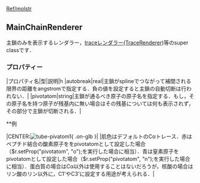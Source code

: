 [Ref/molstr](../../../Ref/molstr)

## MainChainRenderer
主鎖のみを表示するレンダラー，[traceレンダラー(TraceRenderer)](../../../Ref/molstr/TraceRenderer)等のsuper classです．

### プロパティー
|プロパティ名|型|説明|h
|autobreak|real|主鎖がsplineでつながって補間される限界の距離をangstromで指定する．負の値を設定すると主鎖の自動切断は行われない．|
|pivotatom|string|主鎖が通るべき原子の原子名を指定する．もし，その原子名を持つ原子が残基内に無い場合はその残基については何も表示されず，その部分で主鎖が切断される．|

**例

|CENTER:![tube-pivatom1](../../../assets/images/Ref/molstr/MainChainRenderer/tube-pivatom1.png){ .on-glb }|
|肌色はデフォルトのCαトレース．赤はペプチド結合の酸素原子ををpivotatomとして設定した場合（$r.setProp("pivotatom", "o");を実行した場合に相当）．青は窒素原子をpivotatomとして設定した場合（$r.setProp("pivotatom", "n");を実行した場合に相当）．蛋白質の場合はCα以外は使用することはないだろうが，核酸の場合はリン酸のリン以外に，C1'やC3'に設定する用途が考えられる．|
